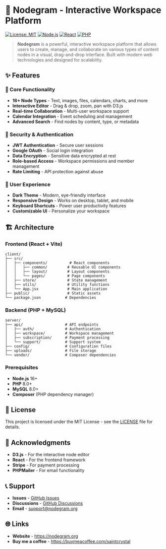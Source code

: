 # 🚀 Nodegram - Interactive Workspace Platform

[![License: MIT](https://img.shields.io/badge/License-MIT-yellow.svg)](https://opensource.org/licenses/MIT)
[![Node.js](https://img.shields.io/badge/Node.js-16+-green.svg)](https://nodejs.org/)
[![React](https://img.shields.io/badge/React-18+-blue.svg)](https://reactjs.org/)
[![PHP](https://img.shields.io/badge/PHP-8.0+-purple.svg)](https://php.net/)

> **Nodegram** is a powerful, interactive workspace platform that allows users to create, manage, and collaborate on various types of content nodes in a visual, drag-and-drop interface. Built with modern web technologies and designed for scalability.

## ✨ Features

### 🎯 Core Functionality
- **16+ Node Types** - Text, images, files, calendars, charts, and more
- **Interactive Editor** - Drag & drop, zoom, pan with D3.js
- **Real-time Collaboration** - Multi-user workspace support
- **Calendar Integration** - Event scheduling and management
- **Advanced Search** - Find nodes by content, type, or metadata

### 🔐 Security & Authentication
- **JWT Authentication** - Secure user sessions
- **Google OAuth** - Social login integration
- **Data Encryption** - Sensitive data encrypted at rest
- **Role-based Access** - Workspace permissions and member management
- **Rate Limiting** - API protection against abuse

### 🎨 User Experience
- **Dark Theme** - Modern, eye-friendly interface
- **Responsive Design** - Works on desktop, tablet, and mobile
- **Keyboard Shortcuts** - Power user productivity features
- **Customizable UI** - Personalize your workspace

## 🏗 Architecture

### Frontend (React + Vite)
```
client/
├── src/
│   ├── components/          # React components
│   │   ├── common/         # Reusable UI components
│   │   ├── layout/         # Layout components
│   │   └── pages/          # Page components
│   ├── store/              # State management
│   ├── utils/              # Utility functions
│   └── App.jsx             # Main application
├── public/                 # Static assets
└── package.json           # Dependencies
```

### Backend (PHP + MySQL)
```
server/
├── api/                   # API endpoints
│   ├── auth/              # Authentication
│   ├── workspace/         # Workspace management
│   ├── subscription/      # Payment processing
│   └── support/           # Support system
├── config/                # Configuration files
├── uploads/               # File storage
└── vendor/                # Composer dependencies
```

### Prerequisites
- **Node.js** 16+ 
- **PHP** 8.0+
- **MySQL** 8.0+
- **Composer** (PHP dependency manager)

## 📄 License

This project is licensed under the MIT License - see the [LICENSE](LICENSE) file for details.

## 🙏 Acknowledgments

- **D3.js** - For the interactive node editor
- **React** - For the frontend framework
- **Stripe** - For payment processing
- **PHPMailer** - For email functionality

## 📞 Support

- **Issues** - [GitHub Issues](https://github.com/saintcrystal/nodegram/issues)
- **Discussions** - [GitHub Discussions](https://github.com/saintcrystal/nodegram/discussions)
- **Email** - support@nodegram.org

## 🌐 Links

- **Website** - https://nodegram.org
- **Buy me a coffee** - https://buymeacoffee.com/saintcrystal

